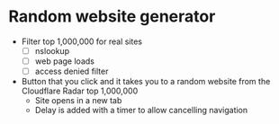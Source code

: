 # Random website generator
- Filter top 1,000,000 for real sites
  - [ ] nslookup
  - [ ] web page loads
  - [ ] access denied filter
- Button that you click and it takes you to a random website from the Cloudflare Radar top 1,000,000  
  - Site opens in a new tab  
  - Delay is added with a timer to allow cancelling navigation